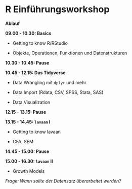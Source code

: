 # R Einführungsworkshop

**Ablauf**

**09.00 - 10.30: Basics**

+ Getting to know R/RStudio

+ Objekte, Operationen, Funktionen und Datenstrukturen

**10.30 - 10.45: Pause**

**10.45 - 12.15: Das Tidyverse**

+ Data Wrangling mit `dplyr` und mehr

+ Data Import (Rdata, CSV, SPSS, Stata, SAS)

+ Data Visualization

**12.15 - 13.15: Pause**

**13.15 - 14.45: `lavaan` I**

+ Getting to know lavaan

+ CFA, SEM

**14.45 - 15.00: Pause**

**15.00 - 16.30: `lavaan` II**

+ Growth Models


*Frage: Wann sollte der Datensatz überarbeitet werden?*
